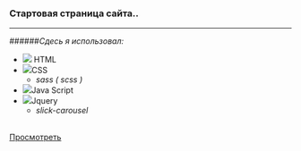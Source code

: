 ### Стартовая страница сайта..
___

######_Cдесь я использовал:_

* ![](html5.png) HTML
* ![](css.png)CSS
  * _sass ( scss )_
* ![](java-script.png)Java Script
* ![](jquery.png)Jquery
  * _slick-carousel_
  <br>
[Просмотреть](https://rizvandev.github.io/BUILDER-HOME/)